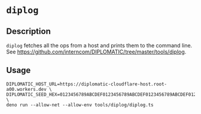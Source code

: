 # `diplog`

## Description

 `diplog` fetches all the ops from a host and prints them to the command line. See https://github.com/interncom/DIPLOMATIC/tree/master/tools/diplog.

## Usage

```shell
DIPLOMATIC_HOST_URL=https://diplomatic-cloudflare-host.root-a00.workers.dev \
DIPLOMATIC_SEED_HEX=0123456789ABCDEF0123456789ABCDEF0123456789ABCDEF0123456789ABCDEF \
deno run --allow-net --allow-env tools/diplog/diplog.ts
```
